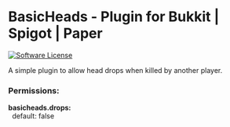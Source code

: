 # BasicHeads - Plugin for Bukkit | Spigot | Paper

[![Software License](http://img.shields.io/badge/License-MIT-brightgreen.svg?style=flat-square)](LICENSE)

A simple plugin to allow head drops when killed by another player.

### Permissions:

  **basicheads.drops:**  
  &nbsp;&nbsp;default: false
